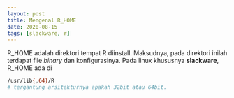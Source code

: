 ```yaml
---
layout: post
title: Mengenal R_HOME
date: 2020-08-15
tags: [slackware, r]
---
```

R\_HOME adalah direktori tempat R diinstall. Maksudnya, pada direktori inilah terdapat file _binary_ dan konfigurasinya. Pada linux khususnya **slackware**, R\_HOME ada di
```bash
/usr/lib{,64}/R
# tergantung arsitekturnya apakah 32bit atau 64bit.
```
